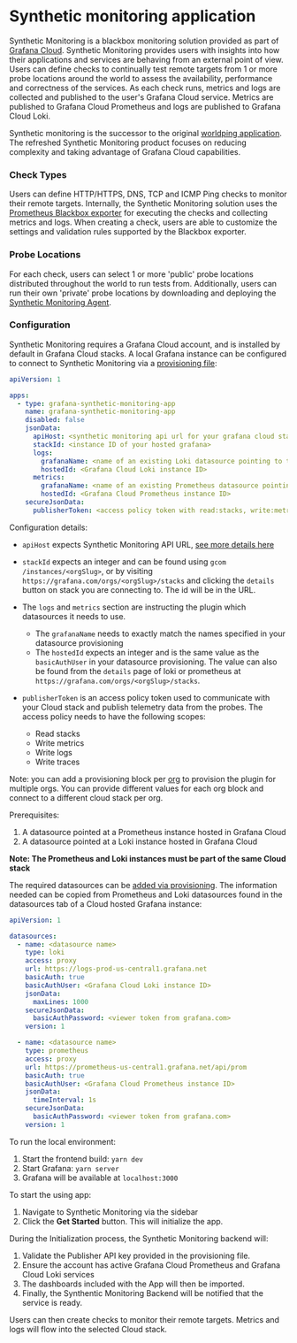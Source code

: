 # Synthetic monitoring application

Synthetic Monitoring is a blackbox monitoring solution provided as part of [Grafana Cloud](https://grafana.com/products/cloud/).
Synthetic Monitoring provides users with insights into how their applications and services are behaving from an external point of view.
Users can define checks to continually test remote targets from 1 or more probe locations around the world to assess the availability, performance and correctness of the services. As each check runs, metrics and logs are collected and published to the user's Grafana Cloud service. Metrics are published to Grafana Cloud Prometheus and logs are published to Grafana Cloud Loki.

Synthetic monitoring is the successor to the original [worldping application](https://github.com/raintank/worldping-app).
The refreshed Synthetic Monitoring product focuses on reducing complexity and taking advantage of Grafana Cloud capabilities.

### Check Types

Users can define HTTP/HTTPS, DNS, TCP and ICMP Ping checks to monitor their remote targets. Internally, the Synthetic Monitoring solution uses the [Prometheus Blackbox exporter](https://github.com/prometheus/blackbox_exporter) for executing the checks and collecting metrics and logs. When creating a check, users are able to customize the settings and validation rules supported by the Blackbox exporter.

### Probe Locations

For each check, users can select 1 or more 'public' probe locations distributed throughout the world to run tests from. Additionally, users can run their own 'private' probe locations by downloading and deploying the [Synthetic Monitoring Agent](https://github.com/grafana/synthetic-monitoring-agent).

### Configuration

Synthetic Monitoring requires a Grafana Cloud account, and is installed by default in Grafana Cloud stacks. A local Grafana instance can be configured to connect to Synthetic Monitoring via a [provisioning file](https://grafana.com/docs/grafana/latest/administration/provisioning/#plugins):

```yaml
apiVersion: 1

apps:
  - type: grafana-synthetic-monitoring-app
    name: grafana-synthetic-monitoring-app
    disabled: false
    jsonData:
      apiHost: <synthetic monitoring api url for your grafana cloud stack>
      stackId: <instance ID of your hosted grafana>
      logs:
        grafanaName: <name of an existing Loki datasource pointing to the Grafana Cloud Loki instance>
        hostedId: <Grafana Cloud Loki instance ID>
      metrics:
        grafanaName: <name of an existing Prometheus datasource pointing to the Grafana Cloud Prometheus instance>
        hostedId: <Grafana Cloud Prometheus instance ID>
    secureJsonData:
      publisherToken: <access policy token with read:stacks, write:metrics, write:logs, and write:traces scope>
```

Configuration details:

- `apiHost` expects Synthetic Monitoring API URL, [see more details here](https://github.com/grafana/synthetic-monitoring-api-go-client/blob/main/docs/API.md#api-url)

- `stackId` expects an integer and can be found using `gcom /instances/<orgSlug>`, or by visiting `https://grafana.com/orgs/<orgSlug>/stacks` and clicking the `details` button on stack you are connecting to. The id will be in the URL.
- The `logs` and `metrics` section are instructing the plugin which datasources it needs to use.
  - The `grafanaName` needs to exactly match the names specified in your datasource provisioning
  - The `hostedId` expects an integer and is the same value as the `basicAuthUser` in your datasource provisioning. The value can also be found from the `details` page of loki or prometheus at `https://grafana.com/orgs/<orgSlug>/stacks`.
- `publisherToken` is an access policy token used to communicate with your Cloud stack and publish telemetry data from the probes. The access policy needs to have the following scopes:
  - Read stacks
  - Write metrics
  - Write logs
  - Write traces

Note: you can add a provisioning block per [org](https://grafana.com/docs/grafana/latest/manage-users/server-admin/server-admin-manage-orgs/) to provision the plugin for multiple orgs. You can provide different values for each org block and connect to a different cloud stack per org.

Prerequisites:

1. A datasource pointed at a Prometheus instance hosted in Grafana Cloud
2. A datasource pointed at a Loki instance hosted in Grafana Cloud

**Note: The Prometheus and Loki instances must be part of the same Cloud stack**

The required datasources can be [added via provisioning](https://grafana.com/docs/grafana/latest/administration/provisioning/#data-sources). The information needed can be copied from Prometheus and Loki datasources found in the datasources tab of a Cloud hosted Grafana instance:

```yaml
apiVersion: 1

datasources:
  - name: <datasource name>
    type: loki
    access: proxy
    url: https://logs-prod-us-central1.grafana.net
    basicAuth: true
    basicAuthUser: <Grafana Cloud Loki instance ID>
    jsonData:
      maxLines: 1000
    secureJsonData:
      basicAuthPassword: <viewer token from grafana.com>
    version: 1

  - name: <datasource name>
    type: prometheus
    access: proxy
    url: https://prometheus-us-central1.grafana.net/api/prom
    basicAuth: true
    basicAuthUser: <Grafana Cloud Prometheus instance ID>
    jsonData:
      timeInterval: 1s
    secureJsonData:
      basicAuthPassword: <viewer token from grafana.com>
    version: 1
```

To run the local environment:

1. Start the frontend build: `yarn dev`
2. Start Grafana: `yarn server`
3. Grafana will be available at `localhost:3000`

To start the using app:

1. Navigate to Synthetic Monitoring via the sidebar
2. Click the **Get Started** button. This will initialize the app.

During the Initialization process, the Synthetic Monitoring backend will:

1. Validate the Publisher API key provided in the provisioning file.
2. Ensure the account has active Grafana Cloud Prometheus and Grafana Cloud Loki services
3. The dashboards included with the App will then be imported.
4. Finally, the Synthentic Monitoring Backend will be notified that the service is ready.

Users can then create checks to monitor their remote targets. Metrics and logs will flow into the selected Cloud stack.
